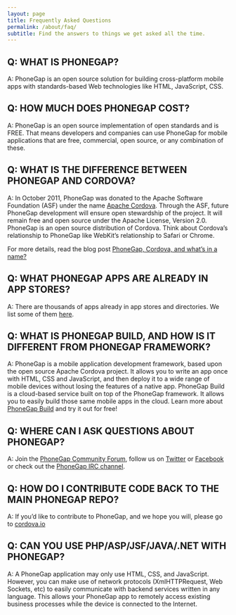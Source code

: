 ```yaml
---
layout: page
title: Frequently Asked Questions
permalink: /about/faq/
subtitle: Find the answers to things we get asked all the time.
---
```

Q: WHAT IS PHONEGAP?
--------------------
A: PhoneGap is an open source solution for building cross-platform mobile apps with standards-based Web technologies like HTML, JavaScript, CSS.


Q: HOW MUCH DOES PHONEGAP COST?
--------------------
A: PhoneGap is an open source implementation of open standards and is FREE. That means developers and companies can use PhoneGap for mobile applications that are free, commercial, open source, or any combination of these.

Q: WHAT IS THE DIFFERENCE BETWEEN PHONEGAP AND CORDOVA?  
--------------------
A: In October 2011, PhoneGap was donated to the Apache Software Foundation (ASF) under the name [Apache Cordova](http://cordova.apache.org/). Through the ASF, future PhoneGap development will ensure open stewardship of the project. It will remain free and open source under the Apache License, Version 2.0.
PhoneGap is an open source distribution of Cordova. Think about Cordova’s relationship to PhoneGap like WebKit’s relationship to Safari or Chrome.

For more details, read the blog post [PhoneGap, Cordova, and what’s in a name?](http://phonegap.com/blog/2012/03/19/phonegap-cordova-and-what-e2-80-99s-in-a-name/)


Q: WHAT PHONEGAP APPS ARE ALREADY IN APP STORES?
--------------------
A: There are thousands of apps already in app stores and directories. We list some of them [here](/app).


Q: WHAT IS PHONEGAP BUILD, AND HOW IS IT DIFFERENT FROM PHONEGAP FRAMEWORK?
--------------------
A: PhoneGap is a mobile application development framework, based upon the open source Apache Cordova project. It allows you to write an app once with HTML, CSS and JavaScript, and then deploy it to a wide range of mobile devices without losing the features of a native app. PhoneGap Build is a cloud-based service built on top of the PhoneGap framework. It allows you to easily build those same mobile apps in the cloud. Learn more about [PhoneGap Build](http://build.phonegap.com/) and try it out for free!


Q: WHERE CAN I ASK QUESTIONS ABOUT PHONEGAP?
--------------------
A: Join the [PhoneGap Community Forum](https://forums.adobe.com/community/phonegap), follow us on [Twitter](http://twitter.com/#!/phonegap) or [Facebook](http://facebook.com/phonegap) or check out the [PhoneGap IRC channel](http://webchat.freenode.net/?randomnick=1&channels=%23phonegap&uio=d4).


Q: HOW DO I CONTRIBUTE CODE BACK TO THE MAIN PHONEGAP REPO?
--------------------
A: If you’d like to contribute to PhoneGap, and we hope you will, please go to [cordova.io](http://cordova.apache.org/)


Q: CAN YOU USE PHP/ASP/JSF/JAVA/.NET WITH PHONEGAP?
--------------------
A: A PhoneGap application may only use HTML, CSS, and JavaScript. However, you can make use of network protocols (XmlHTTPRequest, Web Sockets, etc) to easily communicate with backend services written in any language. This allows your PhoneGap app to remotely access existing business processes while the device is connected to the Internet.
